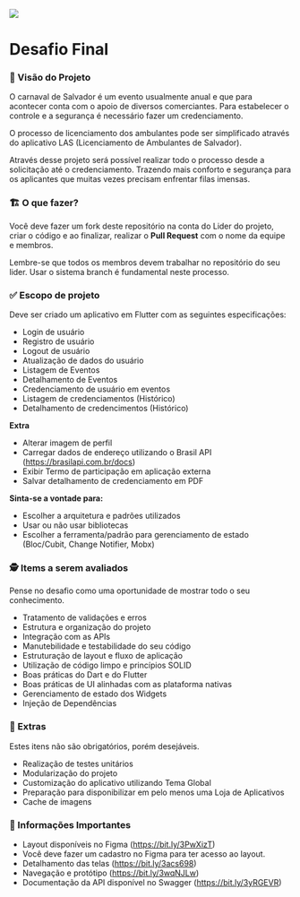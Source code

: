 ![](https://i.imgur.com/xG74tOh.png)

# Desafio Final

### 🎯 Visão do Projeto

O carnaval de Salvador é um evento usualmente anual e que para acontecer conta com o apoio de diversos comerciantes. Para estabelecer o controle e a segurança é necessário fazer um credenciamento. 

O processo de licenciamento dos ambulantes pode ser simplificado através do aplicativo LAS (Licenciamento de Ambulantes de Salvador).

Através desse projeto será possível realizar todo o processo desde a solicitação até o credenciamento. Trazendo mais conforto e segurança para os aplicantes que muitas vezes precisam enfrentar filas imensas.

### 🏗  O que fazer?

Você deve fazer um fork deste repositório na conta do Lider do projeto, criar o código e ao finalizar, realizar o **Pull Request** com o nome da equipe e membros.

Lembre-se que todos os membros devem trabalhar no repositório do seu lider. Usar o sistema branch é fundamental neste processo.

### ✅ Escopo de projeto

Deve ser criado um aplicativo em Flutter com as seguintes especificações:

- Login de usuário
- Registro de usuário
- Logout de usuário
- Atualização de dados do usuário
- Listagem de Eventos
- Detalhamento de Eventos
- Credenciamento de usuário em eventos
- Listagem de credenciamentos (Histórico)
- Detalhamento de credencimentos (Histórico)

**Extra**
- Alterar imagem de perfil
- Carregar dados de endereço utilizando o Brasil API (https://brasilapi.com.br/docs)
- Exibir Termo de participação em aplicação externa
- Salvar detalhamento de credenciamento em PDF

**Sinta-se a vontade para:**
- Escolher a arquitetura e padrões utilizados
- Usar ou não usar bibliotecas
- Escolher a ferramenta/padrão para gerenciamento de estado (Bloc/Cubit, Change Notifier, Mobx)


### 🕵 Items a serem avaliados
Pense no desafio como uma oportunidade de mostrar todo o seu conhecimento. 

- Tratamento de validações e erros
- Estrutura e organização do projeto
- Integração com as APIs
- Manutebilidade e testabilidade do seu código
- Estruturação de layout e fluxo de aplicação
- Utilização de código limpo e princípios SOLID
- Boas práticas do Dart e do Flutter
- Boas práticas de UI alinhadas com as plataforma nativas
- Gerenciamento de estado dos Widgets
- Injeção de Dependências


### 🎁 Extras
Estes itens não são obrigatórios, porém desejáveis.

- Realização de testes unitários
- Modularização do projeto
- Customização do aplicativo utilizando Tema Global
- Preparação para disponibilizar em pelo menos uma Loja de Aplicativos
- Cache de imagens

### 🚨 Informações Importantes

- Layout disponíveis no Figma (https://bit.ly/3PwXizT)
- Você deve fazer um cadastro no Figma para ter acesso ao layout.
- Detalhamento das telas (https://bit.ly/3acs698)
- Navegação e protótipo (https://bit.ly/3wqNJLw)
- Documentação da API disponível no Swagger (https://bit.ly/3yRGEVR)
